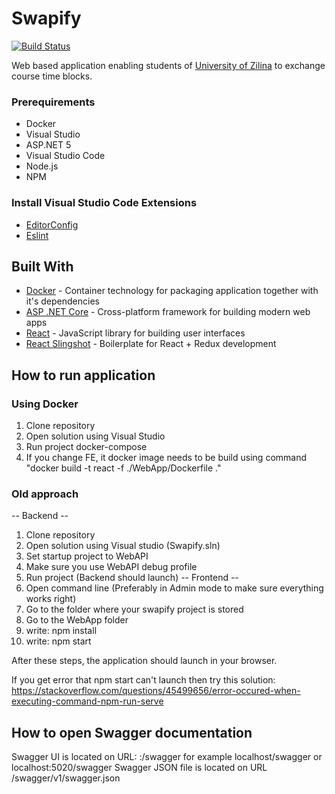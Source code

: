 # Swapify

[![Build Status](https://github.com/fri-team/Swapify/workflows/GitHub%20Actions/badge.svg?branch=develop)](https://github.com/fri-team/Swapify/actions?query=branch%3Adevelop)

Web based application enabling students of [University of Zilina](http://www.uniza.sk/) to exchange course time blocks.

### Prerequirements
* Docker
* Visual Studio
* ASP.NET 5
* Visual Studio Code
* Node.js
* NPM

### Install Visual Studio Code Extensions

* [EditorConfig](https://marketplace.visualstudio.com/items?itemName=chrisdias.vscodeEditorConfig)
* [Eslint](https://marketplace.visualstudio.com/items?itemName=dbaeumer.vscode-eslint)

## Built With

* [Docker](https://www.docker.com) - Container technology for packaging application together with it's dependencies
* [ASP .NET Core](https://github.com/aspnet/home) - Cross-platform framework for building modern web apps
* [React](https://github.com/facebook/react) - JavaScript library for building user interfaces
* [React Slingshot](https://github.com/coryhouse/react-slingshot) - Boilerplate for React + Redux development

## How to run application

### Using Docker
1. Clone repository
2. Open solution using Visual Studio
3. Run project docker-compose
4. If you change FE, it docker image needs to be build using command "docker build -t react -f ./WebApp/Dockerfile ."

### Old approach
-- Backend --
1. Clone repository
2. Open solution using Visual studio (Swapify.sln)
3. Set startup project to WebAPI
4. Make sure you use WebAPI debug profile
5. Run project (Backend should launch)
-- Frontend --
6. Open command line (Preferably in Admin mode to make sure everything works right)
7. Go to the folder where your swapify project is stored
8. Go to the WebApp folder
9. write: npm install
10. write: npm start

After these steps, the application should launch in your browser.

If you get error that npm start can't launch then try this solution: https://stackoverflow.com/questions/45499656/error-occured-when-executing-command-npm-run-serve

## How to open Swagger documentation
Swagger UI is located on URL: <webpage>:<port>/swagger for example localhost/swagger or localhost:5020/swagger
Swagger JSON file is located on URL /swagger/v1/swagger.json
